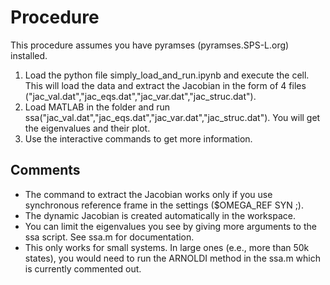 # Procedure

This procedure assumes you have pyramses (pyramses.SPS-L.org) installed.

1. Load the python file simply_load_and_run.ipynb and execute the cell. This will load the data and extract the Jacobian in the form of 4 files ("jac_val.dat","jac_eqs.dat","jac_var.dat","jac_struc.dat").
2. Load MATLAB in the folder and run ssa("jac_val.dat","jac_eqs.dat","jac_var.dat","jac_struc.dat"). You will get the eigenvalues and their plot.
3. Use the interactive commands to get more information.

## Comments

- The command to extract the Jacobian works only if you use synchronous reference frame in the settings ($OMEGA_REF SYN ;).
- The dynamic Jacobian is created automatically in the workspace.
- You can limit the eigenvalues you see by giving more arguments to the ssa script. See ssa.m for documentation.
- This only works for small systems. In large ones (e.e., more than 50k states), you would need to run the ARNOLDI method in the ssa.m which is currently commented out.
